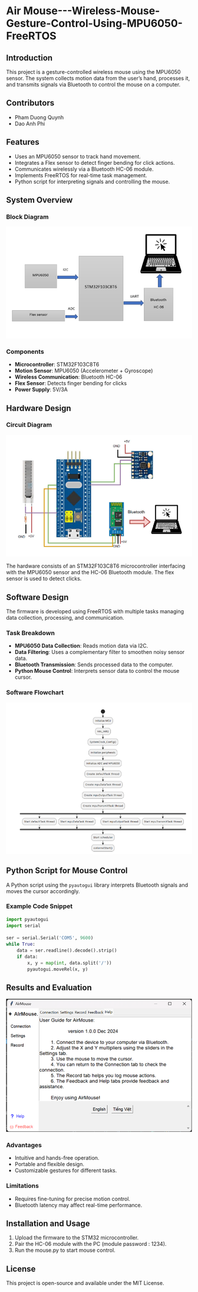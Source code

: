 #  Air Mouse---Wireless-Mouse-Gesture-Control-Using-MPU6050-FreeRTOS 

## Introduction
This project is a gesture-controlled wireless mouse using the MPU6050 sensor. The system collects motion data from the user’s hand, processes it, and transmits signals via Bluetooth to control the mouse on a computer.

## Contributors
- Pham Duong Quynh
- Dao Anh Phi
  
## Features
- Uses an MPU6050 sensor to track hand movement.
- Integrates a Flex sensor to detect finger bending for click actions.
- Communicates wirelessly via a Bluetooth HC-06 module.
- Implements FreeRTOS for real-time task management.
- Python script for interpreting signals and controlling the mouse.

## System Overview
### Block Diagram
![System Block Diagram](https://github.com/quynhphamduong/Air-Mouse---Wireless-Mouse-Gesture-Control-Using-MPU6050/blob/main/Block%20diagram.png)

### Components
- **Microcontroller**: STM32F103C8T6
- **Motion Sensor**: MPU6050 (Accelerometer + Gyroscope)
- **Wireless Communication**: Bluetooth HC-06
- **Flex Sensor**: Detects finger bending for clicks
- **Power Supply**: 5V/3A

## Hardware Design
### Circuit Diagram
![Circuit Diagram](https://github.com/quynhphamduong/Air-Mouse---Wireless-Mouse-Gesture-Control-Using-MPU6050/blob/77a11beec50cd34779986e8cda144eaf0a335076/Circuit%20diagram.jpg)

The hardware consists of an STM32F103C8T6 microcontroller interfacing with the MPU6050 sensor and the HC-06 Bluetooth module. The flex sensor is used to detect clicks.

## Software Design
The firmware is developed using FreeRTOS with multiple tasks managing data collection, processing, and communication.

### Task Breakdown
- **MPU6050 Data Collection**: Reads motion data via I2C.
- **Data Filtering**: Uses a complementary filter to smoothen noisy sensor data.
- **Bluetooth Transmission**: Sends processed data to the computer.
- **Python Mouse Control**: Interprets sensor data to control the mouse cursor.

### Software Flowchart
![Software Flowchart](https://github.com/quynhphamduong/Air-Mouse---Wireless-Mouse-Gesture-Control-Using-MPU6050/blob/77a11beec50cd34779986e8cda144eaf0a335076/main_flowchart.png)

## Python Script for Mouse Control
A Python script using the `pyautogui` library interprets Bluetooth signals and moves the cursor accordingly.

### Example Code Snippet
```python
import pyautogui
import serial

ser = serial.Serial('COM5', 9600)
while True:
    data = ser.readline().decode().strip()
    if data:
        x, y = map(int, data.split('/'))
        pyautogui.moveRel(x, y)
```

## Results and Evaluation
![GUI](https://github.com/quynhphamduong/Air-Mouse---Wireless-Mouse-Gesture-Control-Using-MPU6050/blob/77a11beec50cd34779986e8cda144eaf0a335076/guiguide.png)

### Advantages
- Intuitive and hands-free operation.
- Portable and flexible design.
- Customizable gestures for different tasks.

### Limitations
- Requires fine-tuning for precise motion control.
- Bluetooth latency may affect real-time performance.

## Installation and Usage
1. Upload the firmware to the STM32 microcontroller.
2. Pair the HC-06 module with the PC (module password : 1234).
3. Run the mouse.py to start mouse control.

## License
This project is open-source and available under the MIT License.

